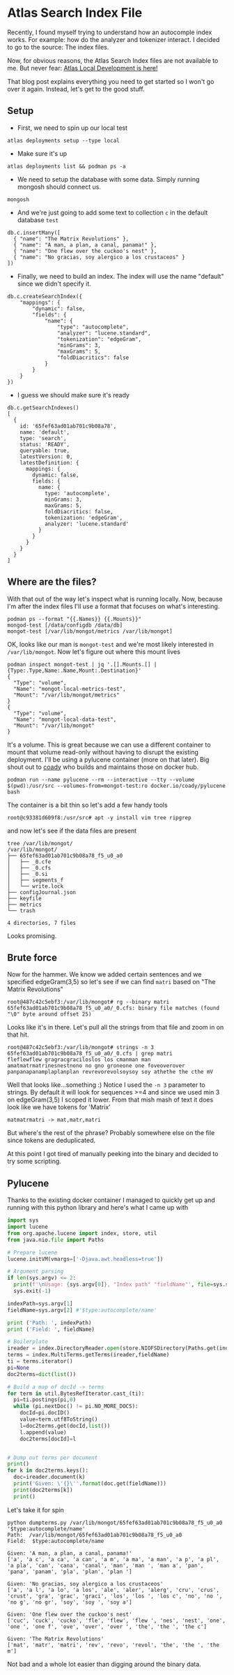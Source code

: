 # Atlas Search Index File
Recently, I found myself trying to understand how an autocomple index works. For example: how do the analyzer and tokenizer interact. I decided to go to the source: The index files.

Now, for obvious reasons, the Atlas Search Index files are not available to me.  But never fear: [Atlas Local Development is here!](https://www.mongodb.com/blog/post/introducing-local-development-experience-atlas-search-vector-search-atlas-cli)

That blog post explains everything you need to get started so I won't go over it again. Instead, let's get to the good stuff.

## Setup
- First, we need to spin up our local test
```console
atlas deployments setup --type local
```
- Make sure it's up
```console
atlas deployments list && podman ps -a
```
- We need to setup the database with some data. Simply running mongosh should connect us.
```console
mongosh
```
- And we're just going to add some text to collection `c` in the default database `test`
```console
db.c.insertMany([
  { "name": "The Matrix Revolutions" },
  { "name": "A man, a plan, a canal, panama!" },
  { "name": "One flew over the cuckoo's nest" },
  { "name": "No gracias, soy alergico a los crustaceos" }
])
```
- Finally, we need to build an index.  The index will use the name "default" since we didn't specify it.
```console
db.c.createSearchIndex({
    "mappings": {
        "dynamic": false,
        "fields": {
            "name": {
                "type": "autocomplete",
                "analyzer": "lucene.standard",
                "tokenization": "edgeGram",
                "minGrams": 3,
                "maxGrams": 5,
                "foldDiacritics": false
            }
        }
    }
})
```
- I guess we should make sure it's ready
```console
db.c.getSearchIndexes()
[
  {
    id: '65fef63ad01ab701c9b08a78',
    name: 'default',
    type: 'search',
    status: 'READY',
    queryable: true,
    latestVersion: 0,
    latestDefinition: {
      mappings: {
        dynamic: false,
        fields: {
          name: {
            type: 'autocomplete',
            minGrams: 3,
            maxGrams: 5,
            foldDiacritics: false,
            tokenization: 'edgeGram',
            analyzer: 'lucene.standard'
          }
        }
      }
    }
  }
]
```
## Where are the files?
With that out of the way let's inspect what is running locally. Now, because I'm after the index files I'll use a format that focuses on what's interesting.
```console
podman ps --format "{{.Names}} {{.Mounts}}"
mongod-test [/data/configdb /data/db]
mongot-test [/var/lib/mongot/metrics /var/lib/mongot]
```
OK, looks like our man is `mongot-test` and we're most likely interested in `/var/lib/mongot`.  Now let's figure out where this mount lives
```console
podman inspect mongot-test | jq '.[].Mounts.[] | {Type:.Type,Name:.Name,Mount:.Destination}'
{
  "Type": "volume",
  "Name": "mongot-local-metrics-test",
  "Mount": "/var/lib/mongot/metrics"
}
{
  "Type": "volume",
  "Name": "mongot-local-data-test",
  "Mount": "/var/lib/mongot"
}
```
It's a volume. This is great because we can use a different container to mount that volume read-only without having to disrupt the existing deployment.  I'll be using a pylucene container (more on that later).  Big shout out to [coady](https://github.com/coady/lupyne) who builds and maintains those on docker hub.
```console
podman run --name pylucene --rm --interactive --tty --volume $(pwd):/usr/src --volumes-from=mongot-test:ro docker.io/coady/pylucene bash
```
The container is a bit thin so let's add a few handy tools
```console
root@c93381d609f8:/usr/src# apt -y install vim tree ripgrep
```
and now let's see if the data files are present
```console
tree /var/lib/mongot/
/var/lib/mongot/
├── 65fef63ad01ab701c9b08a78_f5_u0_a0
│   ├── _0.cfe
│   ├── _0.cfs
│   ├── _0.si
│   ├── segments_f
│   └── write.lock
├── configJournal.json
├── keyfile
├── metrics
└── trash

4 directories, 7 files
```
Looks promising.

## Brute force
Now for the hammer.  We know we added certain sentences and we specified edgeGram(3,5) so let's see if we can find `matri` based on "The Matrix Revolutions"
```console
root@487c42c5ebf3:/var/lib/mongot# rg --binary matri
65fef63ad01ab701c9b08a78_f5_u0_a0/_0.cfs: binary file matches (found "\0" byte around offset 25)
```
Looks like it's in there. Let's pull all the strings from that file and zoom in on that hit.
```console
root@487c42c5ebf3:/var/lib/mongot# strings -n 3 65fef63ad01ab701c9b08a78_f5_u0_a0/_0.cfs | grep matri
fleflewflew gragracgraciloslos los cmanman man amatmatrmatrinesnestnono no gno groneone one foveoverover panpanapanamplaplanplan revrevorevolsoysoy soy athethe the cthe mV
```
Well that looks like...something :)
Notice I used the `-n 3` parameter to strings.  By default it will look for sequences >=4 and since we used min 3 on edgeGram(3,5) I scoped it lower.  From that mish mash of text it does look like we have tokens for 'Matrix'
```console
matmatrmatri -> mat,matr,matri
```
But where's the rest of the phrase? Probably somewhere else on the file since tokens are deduplicated.

At this point I got tired of manually peeking into the binary and decided to try some scripting.

## Pylucene
Thanks to the existing docker container I managed to quickly get up and running with this python library and here's what I came up with
```python
import sys
import lucene
from org.apache.lucene import index, store, util
from java.nio.file import Paths

# Prepare lucene
lucene.initVM(vmargs=['-Djava.awt.headless=true'])

# Argument parsing
if len(sys.argv) <= 2:
  print(f'\nUsage: {sys.argv[0]}, "Index path" "fieldName"', file=sys.stderr);
  sys.exit(-1)

indexPath=sys.argv[1]
fieldName=sys.argv[2] #'$type:autocomplete/name'

print ('Path: ', indexPath)
print ('Field: ', fieldName)

# Boilerplate
ireader = index.DirectoryReader.open(store.NIOFSDirectory(Paths.get(indexPath)))
terms = index.MultiTerms.getTerms(ireader,fieldName)
ti = terms.iterator()
pi=None
doc2terms=dict(list())

# Build a map of docId -> terms
for term in util.BytesRefIterator.cast_(ti):
  pi=ti.postings(pi,0)
  while (pi.nextDoc() != pi.NO_MORE_DOCS):
    docId=pi.docID()
    value=term.utf8ToString()
    l=doc2terms.get(docId,list())
    l.append(value)
    doc2terms[docId]=l


# Dump out terms per document
print()
for k in doc2terms.keys():
  doc=ireader.document(k)
  print('Given: \'{}\''.format(doc.get(fieldName)))
  print(doc2terms[k])
  print()

```
Let's take it for spin
```console
python dumpterms.py /var/lib/mongot/65fef63ad01ab701c9b08a78_f5_u0_a0 '$type:autocomplete/name'
Path:  /var/lib/mongot/65fef63ad01ab701c9b08a78_f5_u0_a0
Field:  $type:autocomplete/name

Given: 'A man, a plan, a canal, panama!'
['a', 'a c', 'a ca', 'a can', 'a m', 'a ma', 'a man', 'a p', 'a pl', 'a pla', 'can', 'cana', 'canal', 'man', 'man ', 'man a', 'pan', 'pana', 'panam', 'pla', 'plan', 'plan ']

Given: 'No gracias, soy alergico a los crustaceos'
['a', 'a l', 'a lo', 'a los', 'ale', 'aler', 'alerg', 'cru', 'crus', 'crust', 'gra', 'grac', 'graci', 'los', 'los ', 'los c', 'no', 'no ', 'no g', 'no gr', 'soy', 'soy ', 'soy a']

Given: 'One flew over the cuckoo's nest'
['cuc', 'cuck', 'cucko', 'fle', 'flew', 'flew ', 'nes', 'nest', 'one', 'one ', 'one f', 'ove', 'over', 'over ', 'the', 'the ', 'the c']

Given: 'The Matrix Revolutions'
['mat', 'matr', 'matri', 'rev', 'revo', 'revol', 'the', 'the ', 'the m']
```
Not bad and a whole lot easier than digging around the binary data.
